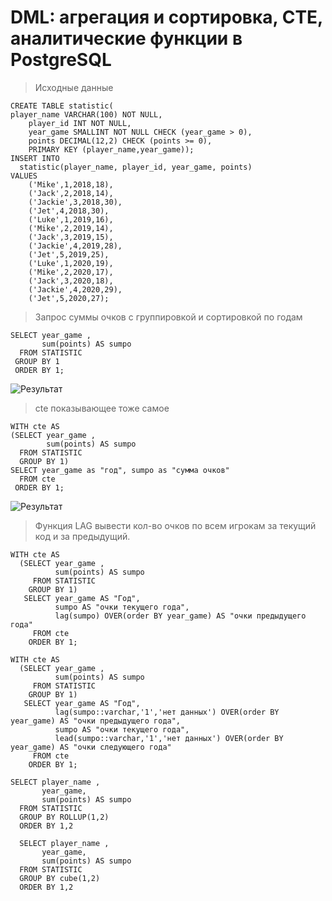 # DML: агрегация и сортировка, CTE, аналитические функции в PostgreSQL 
> Исходные данные
```
CREATE TABLE statistic(
player_name VARCHAR(100) NOT NULL,
    player_id INT NOT NULL,
    year_game SMALLINT NOT NULL CHECK (year_game > 0),
    points DECIMAL(12,2) CHECK (points >= 0),
    PRIMARY KEY (player_name,year_game));
INSERT INTO
  statistic(player_name, player_id, year_game, points)
VALUES
    ('Mike',1,2018,18),
    ('Jack',2,2018,14),
    ('Jackie',3,2018,30),
    ('Jet',4,2018,30),
    ('Luke',1,2019,16),
    ('Mike',2,2019,14),
    ('Jack',3,2019,15),
    ('Jackie',4,2019,28),
    ('Jet',5,2019,25),
    ('Luke',1,2020,19),
    ('Mike',2,2020,17),
    ('Jack',3,2020,18),
    ('Jackie',4,2020,29),
    ('Jet',5,2020,27);
```
> Запрос суммы очков с группировкой и сортировкой по годам
```
SELECT year_game , 
       sum(points) AS sumpo
  FROM STATISTIC
 GROUP BY 1
 ORDER BY 1;
```
![Результат](https://github.com/user-attachments/assets/5da4ceef-b6f7-44fd-84b8-151b7d64c808)
> cte показывающее тоже самое
```
WITH cte AS   
(SELECT year_game , 
        sum(points) AS sumpo
  FROM STATISTIC
  GROUP BY 1)
SELECT year_game as "год", sumpo as "сумма очков" 
  FROM cte
 ORDER BY 1;
```
![Результат](https://github.com/user-attachments/assets/83cc15ba-347d-48e8-a7db-958082340c66)
> Функция LAG вывести кол-во очков по всем игрокам за текущий код и за предыдущий.
```
WITH cte AS   
  (SELECT year_game , 
          sum(points) AS sumpo
     FROM STATISTIC
    GROUP BY 1)
   SELECT year_game AS "Год", 
          sumpo AS "очки текущего года", 
          lag(sumpo) OVER(order BY year_game) AS "очки предыдущего года"
     FROM cte
    ORDER BY 1;
```

>
```
WITH cte AS   
  (SELECT year_game , 
          sum(points) AS sumpo
     FROM STATISTIC
    GROUP BY 1)
   SELECT year_game AS "Год",
          lag(sumpo::varchar,'1','нет данных') OVER(order BY year_game) AS "очки предыдущего года",
          sumpo AS "очки текущего года", 
          lead(sumpo::varchar,'1','нет данных') OVER(order BY year_game) AS "очки следующего года"
     FROM cte
    ORDER BY 1;
```
>
```
SELECT player_name , 
       year_game, 
       sum(points) AS sumpo
  FROM STATISTIC
  GROUP BY ROLLUP(1,2)
  ORDER BY 1,2
```
> 
```
  SELECT player_name , 
       year_game, 
       sum(points) AS sumpo
  FROM STATISTIC
  GROUP BY cube(1,2)
  ORDER BY 1,2
```
